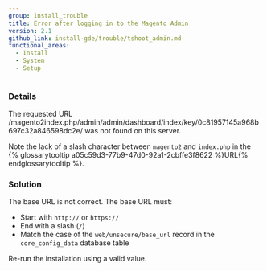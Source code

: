 ```yaml
---
group: install_trouble
title: Error after logging in to the Magento Admin
version: 2.1
github_link: install-gde/trouble/tshoot_admin.md
functional_areas:
  - Install
  - System
  - Setup
---
```


### Details

  The requested URL /magento2index.php/admin/admin/dashboard/index/key/0c81957145a968b697c32a846598dc2e/ was not found on this server.

Note the lack of a slash character between `magento2` and `index.php` in the {% glossarytooltip a05c59d3-77b9-47d0-92a1-2cbffe3f8622 %}URL{% endglossarytooltip %}.

### Solution

The base URL is not correct. The base URL must:

* Start with `http://` or `https://`
* End with a slash (`/`)
* Match the case of the `web/unsecure/base_url` record in the `core_config_data` database table

Re-run the installation using a valid value.